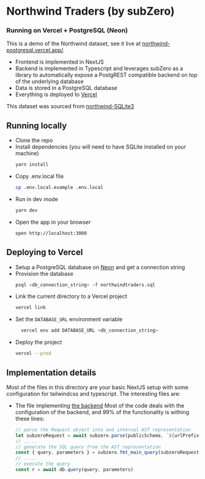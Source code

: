 # Northwind Traders (by subZero)
### Running on Vercel + PostgreSQL (Neon)
This is a demo of the Northwind dataset, see it live at [northwind-postgresql.vercel.app/](https://northwind-postgresql.vercel.app/).
- Frontend is implemented in NextJS</li>
- Backend is implemented in Typescript and leverages subZero as a library to automatically expose a PostgREST compatible backend on top of the underlying database
- Data is stored in a PostgreSQL database
- Everything is deployed to [Vercel](https://vercel.com)

This dataset was sourced from [northwind-SQLite3](https://github.com/jpwhite3/northwind-SQLite3)

## Running locally
- Clone the repo
- Install dependencies (you will need to have SQLite installed on your machine)
    ```bash
    yarn install
    ```
- Copy .env.local file
    ```bash
    cp .env.local.example .env.local
    ```
- Run in dev mode
    ```bash
    yarn dev
    ```
- Open the app in your browser
    ```bash
    open http://localhost:3000
    ```

## Deploying to Vercel

- Setup a PostgreSQL database on [Neon](https://neon.tech) and get a connection string
- Provision the database
  ```bash
  psql <db_connection_string> -f northwindtraders.sql
  ```
- Link the current directory to a Vercel project
  ```bash
  vercel link
  ```
- Set the `DATABASE_URL` environment variable
  ```bash
    vercel env add DATABASE_URL <db_connection_string>
    ```
- Deploy the project
    ```bash
    vercel --prod
    ```






## Implementation details

Most of the files in this directory are your basic NextJS setup with some configuration for tailwindcss and typescript.
The interesting files are:

- The file implementing [the backend](pages/api/[...path].ts)
    Most of the code deals with the configuration of the backend, and 99% of the functionality is withing these lines:
    ```typescript
    // parse the Request object into and internal AST representation
    let subzeroRequest = await subzero.parse(publicSchema, `${urlPrefix}/`, role, request)
    // .....
    // generate the SQL query from the AST representation
    const { query, parameters } = subzero.fmt_main_query(subzeroRequest, queryEnv)
    // .....
    // execute the query
    const r = await db.query(query, parameters)
    ```

